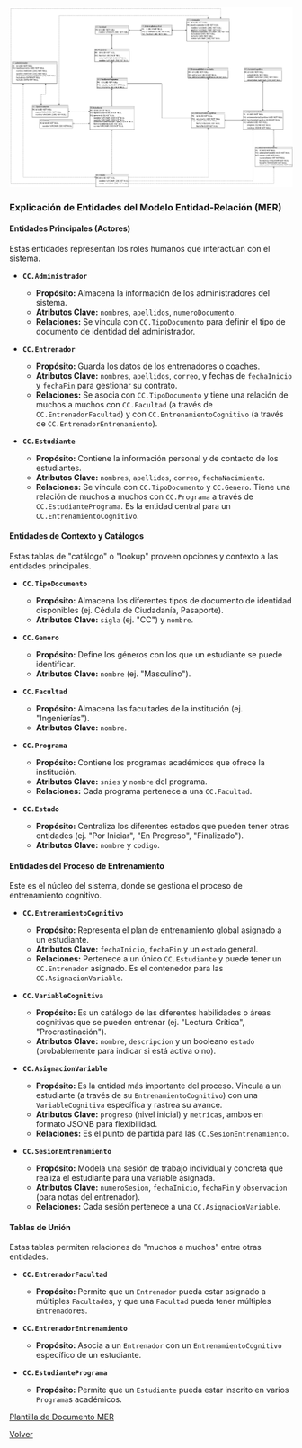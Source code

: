 ![MER](/Imagenes/MER_CC.png)



### **Explicación de Entidades del Modelo Entidad-Relación (MER)**

#### **Entidades Principales (Actores)**

Estas entidades representan los roles humanos que interactúan con el sistema.

* **`CC.Administrador`**
    * **Propósito:** Almacena la información de los administradores del sistema.
    * **Atributos Clave:** `nombres`, `apellidos`, `numeroDocumento`.
    * **Relaciones:** Se vincula con `CC.TipoDocumento` para definir el tipo de documento de identidad del administrador.

* **`CC.Entrenador`**
    * **Propósito:** Guarda los datos de los entrenadores o coaches.
    * **Atributos Clave:** `nombres`, `apellidos`, `correo`, y fechas de `fechaInicio` y `fechaFin` para gestionar su contrato.
    * **Relaciones:** Se asocia con `CC.TipoDocumento` y tiene una relación de muchos a muchos con `CC.Facultad` (a través de `CC.EntrenadorFacultad`) y con `CC.EntrenamientoCognitivo` (a través de `CC.EntrenadorEntrenamiento`).

* **`CC.Estudiante`**
    * **Propósito:** Contiene la información personal y de contacto de los estudiantes.
    * **Atributos Clave:** `nombres`, `apellidos`, `correo`, `fechaNacimiento`.
    * **Relaciones:** Se vincula con `CC.TipoDocumento` y `CC.Genero`. Tiene una relación de muchos a muchos con `CC.Programa` a través de `CC.EstudiantePrograma`. Es la entidad central para un `CC.EntrenamientoCognitivo`.

#### **Entidades de Contexto y Catálogos**

Estas tablas de "catálogo" o "lookup" proveen opciones y contexto a las entidades principales.

* **`CC.TipoDocumento`**
    * **Propósito:** Almacena los diferentes tipos de documento de identidad disponibles (ej. Cédula de Ciudadanía, Pasaporte).
    * **Atributos Clave:** `sigla` (ej. "CC") y `nombre`.

* **`CC.Genero`**
    * **Propósito:** Define los géneros con los que un estudiante se puede identificar.
    * **Atributos Clave:** `nombre` (ej. "Masculino").

* **`CC.Facultad`**
    * **Propósito:** Almacena las facultades de la institución (ej. "Ingenierías").
    * **Atributos Clave:** `nombre`.

* **`CC.Programa`**
    * **Propósito:** Contiene los programas académicos que ofrece la institución.
    * **Atributos Clave:** `snies` y `nombre` del programa.
    * **Relaciones:** Cada programa pertenece a una `CC.Facultad`.

* **`CC.Estado`**
    * **Propósito:** Centraliza los diferentes estados que pueden tener otras entidades (ej. "Por Iniciar", "En Progreso", "Finalizado").
    * **Atributos Clave:** `nombre` y `codigo`.

#### **Entidades del Proceso de Entrenamiento**

Este es el núcleo del sistema, donde se gestiona el proceso de entrenamiento cognitivo.

* **`CC.EntrenamientoCognitivo`**
    * **Propósito:** Representa el plan de entrenamiento global asignado a un estudiante.
    * **Atributos Clave:** `fechaInicio`, `fechaFin` y un `estado` general.
    * **Relaciones:** Pertenece a un único `CC.Estudiante` y puede tener un `CC.Entrenador` asignado. Es el contenedor para las `CC.AsignacionVariable`.

* **`CC.VariableCognitiva`**
    * **Propósito:** Es un catálogo de las diferentes habilidades o áreas cognitivas que se pueden entrenar (ej. "Lectura Crítica", "Procrastinación").
    * **Atributos Clave:** `nombre`, `descripcion` y un booleano `estado` (probablemente para indicar si está activa o no).

* **`CC.AsignacionVariable`**
    * **Propósito:** Es la entidad más importante del proceso. Vincula a un estudiante (a través de su `EntrenamientoCognitivo`) con una `VariableCognitiva` específica y rastrea su avance.
    * **Atributos Clave:** `progreso` (nivel inicial) y `metricas`, ambos en formato JSONB para flexibilidad.
    * **Relaciones:** Es el punto de partida para las `CC.SesionEntrenamiento`.

* **`CC.SesionEntrenamiento`**
    * **Propósito:** Modela una sesión de trabajo individual y concreta que realiza el estudiante para una variable asignada.
    * **Atributos Clave:** `numeroSesion`, `fechaInicio`, `fechaFin` y `observacion` (para notas del entrenador).
    * **Relaciones:** Cada sesión pertenece a una `CC.AsignacionVariable`.

#### **Tablas de Unión**

Estas tablas permiten relaciones de "muchos a muchos" entre otras entidades.

* **`CC.EntrenadorFacultad`**
    * **Propósito:** Permite que un `Entrenador` pueda estar asignado a múltiples `Facultad`es, y que una `Facultad` pueda tener múltiples `Entrenador`es.

* **`CC.EntrenadorEntrenamiento`**
    * **Propósito:** Asocia a un `Entrenador` con un `EntrenamientoCognitivo` específico de un estudiante.

* **`CC.EstudiantePrograma`**
    * **Propósito:** Permite que un `Estudiante` pueda estar inscrito en varios `Programa`s académicos.

 [Plantilla de Documento MER](https://uconet.sharepoint.com/:x:/s/Cognicare-Core/EaPXsFbDUaNFrktFSMID0HsBezv-UIyHYC28p1s5fyYg2A?e=X3cYWY)


[Volver](https://github.com/federico1605/Documentacion_Cognicare/tree/main)
